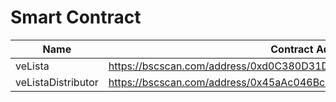# Smart Contract

<table><thead><tr><th width="289">Name</th><th>Contract Address</th></tr></thead><tbody><tr><td>veLista</td><td><a href="https://bscscan.com/address/0xd0C380D31DB43CD291E2bbE2Da2fD6dc877b87b3">https://bscscan.com/address/0xd0C380D31DB43CD291E2bbE2Da2fD6dc877b87b3</a></td></tr><tr><td>veListaDistributor</td><td><a href="https://bscscan.com/address/0x45aAc046Bc656991c52cf25E783c6942425ce40C">https://bscscan.com/address/0x45aAc046Bc656991c52cf25E783c6942425ce40C</a></td></tr></tbody></table>

